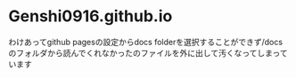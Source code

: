 # Genshi0916.github.io
わけあってgithub pagesの設定からdocs folderを選択することができず/docsのフォルダから読んでくれなかったのファイルを外に出して汚くなってしまっています
